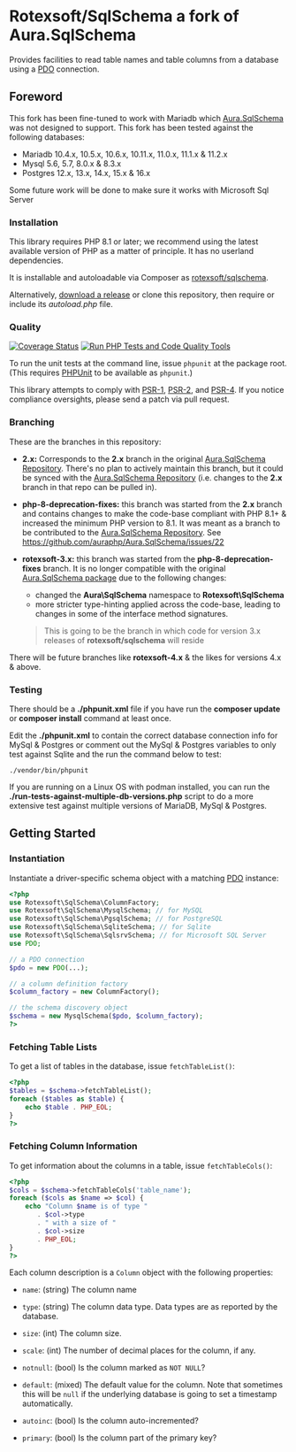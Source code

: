 # Rotexsoft/SqlSchema a fork of Aura.SqlSchema

Provides facilities to read table names and table columns from a database
using a [PDO](http://php.net/PDO) connection.

## Foreword

This fork has been fine-tuned to work with Mariadb which [Aura.SqlSchema](https://github.com/auraphp/Aura.SqlSchema) was not designed to support.
This fork has been tested against the following databases:
- Mariadb 10.4.x, 10.5.x, 10.6.x, 10.11.x, 11.0.x, 11.1.x & 11.2.x
- Mysql 5.6, 5.7, 8.0.x & 8.3.x 
- Postgres 12.x, 13.x, 14.x, 15.x & 16.x

Some future work will be done to make sure it works with Microsoft Sql Server

### Installation

This library requires PHP 8.1 or later; we recommend using the latest available version of PHP as a matter of principle. It has no userland dependencies.

It is installable and autoloadable via Composer as [rotexsoft/sqlschema](https://packagist.org/packages/rotexsoft/sqlschema).

Alternatively, [download a release](https://github.com/rotexdegba/Aura.SqlSchema/releases) or clone this repository, then require or include its _autoload.php_ file.

### Quality

[![Coverage Status](https://coveralls.io/repos/github/rotexdegba/Aura.SqlSchema/badge.svg?branch=rotexsoft-3.x)](https://coveralls.io/github/rotexdegba/Aura.SqlSchema?branch=rotexsoft-3.x)
[![Run PHP Tests and Code Quality Tools](https://github.com/rotexdegba/Aura.SqlSchema/actions/workflows/php.yml/badge.svg)](https://github.com/rotexdegba/Aura.SqlSchema/actions/workflows/php.yml)

To run the unit tests at the command line, issue `phpunit` at the package root. (This requires [PHPUnit][] to be available as `phpunit`.)

[PHPUnit]: http://phpunit.de/manual/

This library attempts to comply with [PSR-1][], [PSR-2][], and [PSR-4][]. If
you notice compliance oversights, please send a patch via pull request.

[PSR-1]: https://github.com/php-fig/fig-standards/blob/master/accepted/PSR-1-basic-coding-standard.md
[PSR-2]: https://github.com/php-fig/fig-standards/blob/master/accepted/PSR-2-coding-style-guide.md
[PSR-4]: https://github.com/php-fig/fig-standards/blob/master/accepted/PSR-4-autoloader.md

### Branching

These are the branches in this repository:

- **2.x:** Corresponds to the **2.x** branch in the original [Aura.SqlSchema Repository](https://github.com/auraphp/Aura.SqlSchema). There's no plan to actively maintain this branch, but it could be synced with the [Aura.SqlSchema Repository](https://github.com/auraphp/Aura.SqlSchema) (i.e. changes to the **2.x** branch in that repo can be pulled in).


- **php-8-deprecation-fixes:** this branch was started from the **2.x** branch and contains changes to make the code-base compliant with PHP 8.1+ & increased the minimum PHP version to 8.1. It was meant as a branch to be contributed to the [Aura.SqlSchema Repository](https://github.com/auraphp/Aura.SqlSchema). See https://github.com/auraphp/Aura.SqlSchema/issues/22


- **rotexsoft-3.x:** this branch was started from the **php-8-deprecation-fixes** branch. It is no longer compatible with the original [Aura.SqlSchema package](https://github.com/auraphp/Aura.SqlSchema) due to the following changes:
  - changed the **Aura\SqlSchema** namespace to **Rotexsoft\SqlSchema**
  - more stricter type-hinting applied across the code-base, leading to changes in some of the interface method signatures.
  >This is going to be the branch in which code for version 3.x releases of **rotexsoft/sqlschema** will reside


There will be future branches like **rotexsoft-4.x** & the likes for versions 4.x & above.

### Testing

There should be a **./phpunit.xml** file if you have run the **composer update** or **composer install** command at least once.

Edit the **./phpunit.xml** to contain the correct database connection info for MySql & Postgres or comment out the MySql & Postgres variables to only test against Sqlite and the run the command below to test:

```
./vendor/bin/phpunit
```

If you are running on a Linux OS with podman installed, you can run the **./run-tests-against-multiple-db-versions.php** script to do a more extensive test against multiple versions of MariaDB, MySql & Postgres.

## Getting Started

### Instantiation

Instantiate a driver-specific schema object with a matching
[PDO](http://php.net/PDO) instance:

```php
<?php
use Rotexsoft\SqlSchema\ColumnFactory;
use Rotexsoft\SqlSchema\MysqlSchema; // for MySQL
use Rotexsoft\SqlSchema\PgsqlSchema; // for PostgreSQL
use Rotexsoft\SqlSchema\SqliteSchema; // for Sqlite
use Rotexsoft\SqlSchema\SqlsrvSchema; // for Microsoft SQL Server
use PDO;

// a PDO connection
$pdo = new PDO(...);

// a column definition factory
$column_factory = new ColumnFactory();

// the schema discovery object
$schema = new MysqlSchema($pdo, $column_factory);
?>
```

### Fetching Table Lists

To get a list of tables in the database, issue `fetchTableList()`:

```php
<?php
$tables = $schema->fetchTableList();
foreach ($tables as $table) {
    echo $table . PHP_EOL;
}
?>
```

### Fetching Column Information

To get information about the columns in a table, issue `fetchTableCols()`:

```php
<?php
$cols = $schema->fetchTableCols('table_name');
foreach ($cols as $name => $col) {
    echo "Column $name is of type "
       . $col->type
       . " with a size of "
       . $col->size
       . PHP_EOL;
}
?>
```

Each column description is a `Column` object with the following properties:

- `name`: (string) The column name

- `type`: (string) The column data type.  Data types are as reported by the database.

- `size`: (int) The column size.

- `scale`: (int) The number of decimal places for the column, if any.

- `notnull`: (bool) Is the column marked as `NOT NULL`?

- `default`: (mixed) The default value for the column. Note that sometimes
  this will be `null` if the underlying database is going to set a timestamp
  automatically.

- `autoinc`: (bool) Is the column auto-incremented?

- `primary`: (bool) Is the column part of the primary key?

